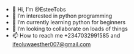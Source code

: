 - 👋 Hi, I’m @EsteeTobs
- 👀 I’m interested in python programming
- 🌱 I’m currently learning python for beginners
- 💞️ I’m looking to collaborate on loads of things
- 📫 How to reach me +2347032991585 and ifeoluwaesther007@gmail.com

<!---
EsteeTobs/EsteeTobs is a ✨ special ✨ repository because its `README.md` (this file) appears on your GitHub profile.
You can click the Preview link to take a look at your changes.
--->
